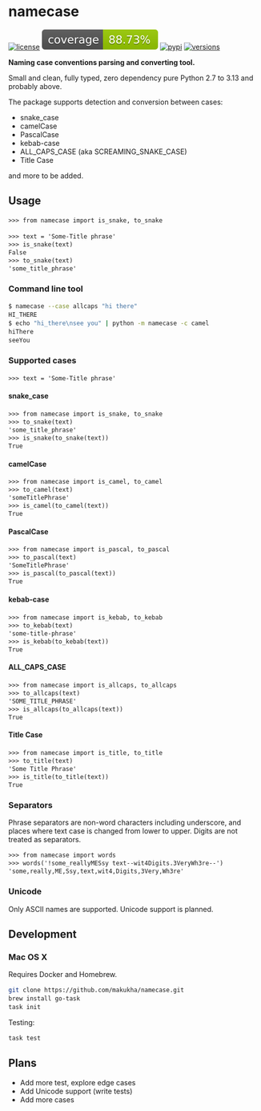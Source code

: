 # namecase
[![license](https://img.shields.io/github/license/makukha/namecase.svg)](https://github.com/makukha/namecase/blob/main/LICENSE)
![Coverage Status](./docs/img/coverage-badge.svg)
[![pypi](https://img.shields.io/pypi/v/namecase.svg)](https://pypi.python.org/pypi/namecase)
[![versions](https://img.shields.io/pypi/pyversions/namecase.svg)](https://github.com/pydantic/pydantic)

**Naming case conventions parsing and converting tool.**

Small and clean, fully typed, zero dependency pure Python 2.7 to 3.13 and probably above.

The package supports detection and conversion between cases:

* snake_case
* camelCase
* PascalCase
* kebab-case
* ALL_CAPS_CASE (aka SCREAMING_SNAKE_CASE)
* Title Case

and more to be added.


## Usage

```doctest
>>> from namecase import is_snake, to_snake

>>> text = 'Some-Title phrase'
>>> is_snake(text)
False
>>> to_snake(text)
'some_title_phrase'
```

### Command line tool

```bash
$ namecase --case allcaps "hi there"
HI_THERE
$ echo "hi_there\nsee you" | python -m namecase -c camel
hiThere
seeYou
```

### Supported cases

```doctest
>>> text = 'Some-Title phrase'
```

#### snake_case
```doctest
>>> from namecase import is_snake, to_snake
>>> to_snake(text)
'some_title_phrase'
>>> is_snake(to_snake(text))
True
```

#### camelCase
```doctest
>>> from namecase import is_camel, to_camel
>>> to_camel(text)
'someTitlePhrase'
>>> is_camel(to_camel(text))
True
```

#### PascalCase
```doctest
>>> from namecase import is_pascal, to_pascal
>>> to_pascal(text)
'SomeTitlePhrase'
>>> is_pascal(to_pascal(text))
True
```

#### kebab-case
```doctest
>>> from namecase import is_kebab, to_kebab
>>> to_kebab(text)
'some-title-phrase'
>>> is_kebab(to_kebab(text))
True
```

#### ALL_CAPS_CASE
```doctest
>>> from namecase import is_allcaps, to_allcaps
>>> to_allcaps(text)
'SOME_TITLE_PHRASE'
>>> is_allcaps(to_allcaps(text))
True
```

#### Title Case
```doctest
>>> from namecase import is_title, to_title
>>> to_title(text)
'Some Title Phrase'
>>> is_title(to_title(text))
True
```

### Separators

Phrase separators are non-word characters including underscore, and places where text case is changed from lower to upper. Digits are not treated as separators.

```doctest
>>> from namecase import words
>>> words('!some_reallyMESsy text--wit4Digits.3VeryWh3re--')
'some,really,ME,Ssy,text,wit4,Digits,3Very,Wh3re'
```

### Unicode

Only ASCII names are supported. Unicode support is planned.


## Development

### Mac OS X

Requires Docker and Homebrew.

```bash
git clone https://github.com/makukha/namecase.git
brew install go-task
task init
```

Testing:

```bash
task test
```

## Plans

* Add more test, explore edge cases
* Add Unicode support (write tests)
* Add more cases
